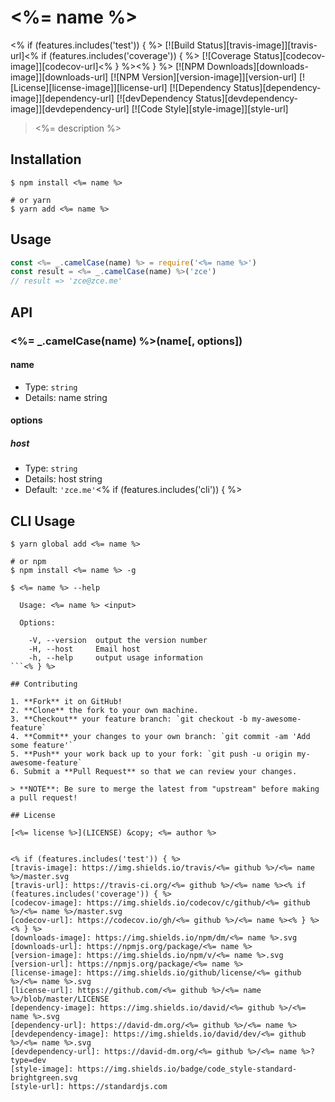 # <%= name %>
<% if (features.includes('test')) { %>
[![Build Status][travis-image]][travis-url]<% if (features.includes('coverage')) { %>
[![Coverage Status][codecov-image]][codecov-url]<% } %><% } %>
[![NPM Downloads][downloads-image]][downloads-url]
[![NPM Version][version-image]][version-url]
[![License][license-image]][license-url]
[![Dependency Status][dependency-image]][dependency-url]
[![devDependency Status][devdependency-image]][devdependency-url]
[![Code Style][style-image]][style-url]

> <%= description %>

## Installation

```shell
$ npm install <%= name %>

# or yarn
$ yarn add <%= name %>
```

## Usage

<!-- TODO: Introduction of API use -->

```javascript
const <%= _.camelCase(name) %> = require('<%= name %>')
const result = <%= _.camelCase(name) %>('zce')
// result => 'zce@zce.me'
```

## API

<!-- TODO: Introduction of API -->

### <%= _.camelCase(name) %>(name[, options])

#### name

- Type: `string`
- Details: name string

#### options

##### host

- Type: `string`
- Details: host string
- Default: `'zce.me'`<% if (features.includes('cli')) { %>

## CLI Usage

<!-- TODO: Introduction of CLI -->

```shell
$ yarn global add <%= name %>

# or npm
$ npm install <%= name %> -g
```

```shell
$ <%= name %> --help

  Usage: <%= name %> <input>

  Options:

    -V, --version  output the version number
    -H, --host     Email host
    -h, --help     output usage information
```<% } %>

## Contributing

1. **Fork** it on GitHub!
2. **Clone** the fork to your own machine.
3. **Checkout** your feature branch: `git checkout -b my-awesome-feature`
4. **Commit** your changes to your own branch: `git commit -am 'Add some feature'`
5. **Push** your work back up to your fork: `git push -u origin my-awesome-feature`
6. Submit a **Pull Request** so that we can review your changes.

> **NOTE**: Be sure to merge the latest from "upstream" before making a pull request!

## License

[<%= license %>](LICENSE) &copy; <%= author %>


<% if (features.includes('test')) { %>
[travis-image]: https://img.shields.io/travis/<%= github %>/<%= name %>/master.svg
[travis-url]: https://travis-ci.org/<%= github %>/<%= name %><% if (features.includes('coverage')) { %>
[codecov-image]: https://img.shields.io/codecov/c/github/<%= github %>/<%= name %>/master.svg
[codecov-url]: https://codecov.io/gh/<%= github %>/<%= name %><% } %><% } %>
[downloads-image]: https://img.shields.io/npm/dm/<%= name %>.svg
[downloads-url]: https://npmjs.org/package/<%= name %>
[version-image]: https://img.shields.io/npm/v/<%= name %>.svg
[version-url]: https://npmjs.org/package/<%= name %>
[license-image]: https://img.shields.io/github/license/<%= github %>/<%= name %>.svg
[license-url]: https://github.com/<%= github %>/<%= name %>/blob/master/LICENSE
[dependency-image]: https://img.shields.io/david/<%= github %>/<%= name %>.svg
[dependency-url]: https://david-dm.org/<%= github %>/<%= name %>
[devdependency-image]: https://img.shields.io/david/dev/<%= github %>/<%= name %>.svg
[devdependency-url]: https://david-dm.org/<%= github %>/<%= name %>?type=dev
[style-image]: https://img.shields.io/badge/code_style-standard-brightgreen.svg
[style-url]: https://standardjs.com
